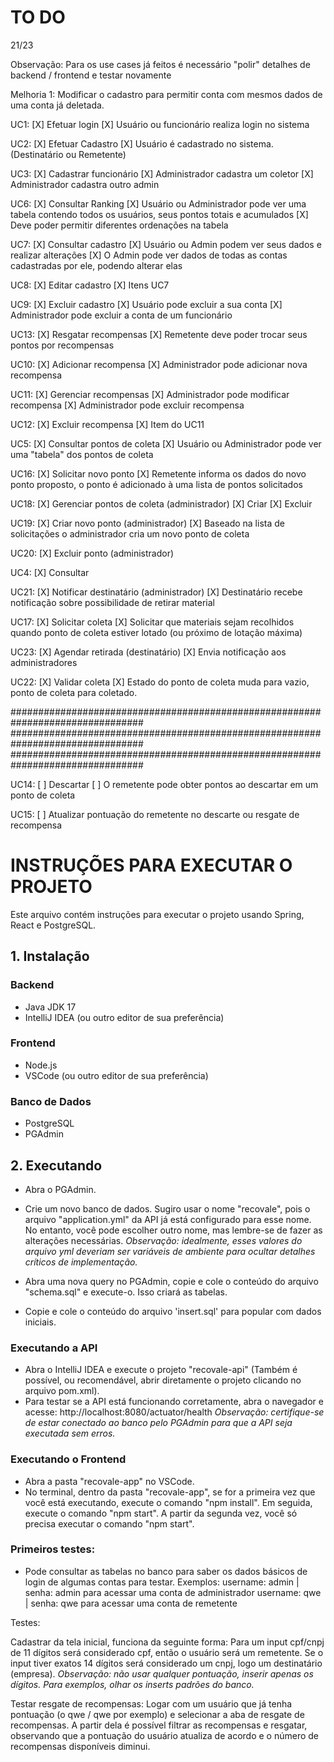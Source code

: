 # TO DO

21/23

Observação: Para os use cases já feitos é necessário "polir" detalhes de backend / frontend e testar novamente

Melhoria 1: Modificar o cadastro para permitir conta com mesmos dados
de uma conta já deletada.

UC1:
[X] Efetuar login
[X] Usuário ou funcionário realiza login no sistema

UC2:
[X] Efetuar Cadastro
[X] Usuário é cadastrado no sistema. (Destinatário ou Remetente)

UC3:
[X] Cadastrar funcionário
[X] Administrador cadastra um coletor
[X] Administrador cadastra outro admin

UC6:
[X] Consultar Ranking
[X] Usuário ou Administrador pode ver uma tabela contendo todos os usuários, seus pontos totais e acumulados
[X] Deve poder permitir diferentes ordenações na tabela

UC7:
[X] Consultar cadastro
[X] Usuário ou Admin podem ver seus dados e realizar alterações
[X] O Admin pode ver dados de todas as contas cadastradas por ele, podendo alterar elas

UC8:
[X] Editar cadastro
[X] Itens UC7

UC9:
[X] Excluir cadastro
[X] Usuário pode excluir a sua conta
[X] Administrador pode excluir a conta de um funcionário

UC13:
[X] Resgatar recompensas
[X] Remetente deve poder trocar seus pontos por recompensas

UC10:
[X] Adicionar recompensa
[X] Administrador pode adicionar nova recompensa

UC11:
[X] Gerenciar recompensas
[X] Administrador pode modificar recompensa
[X] Administrador pode excluir recompensa

UC12:
[X] Excluir recompensa
[X] Item do UC11

UC5:
[X] Consultar pontos de coleta
[X] Usuário ou Administrador pode ver uma "tabela" dos pontos de coleta

UC16:
[X] Solicitar novo ponto
[X] Remetente informa os dados do novo ponto proposto, o ponto é adicionado à uma lista de pontos solicitados

UC18:
[X] Gerenciar pontos de coleta (administrador)
[X] Criar
[X] Excluir

UC19:
[X] Criar novo ponto (administrador)
[X] Baseado na lista de solicitações o administrador cria um novo ponto de coleta

UC20:
[X] Excluir ponto (administrador)

UC4:
[X] Consultar

UC21:
[X] Notificar destinatário (administrador)
[X] Destinatário recebe notificação sobre possibilidade de retirar material

UC17:
[X] Solicitar coleta
[X] Solicitar que materiais sejam recolhidos quando ponto de coleta estiver lotado (ou próximo de lotação máxima)

UC23:
[X] Agendar retirada (destinatário)
[X] Envia notificação aos administradores

UC22:
[X] Validar coleta
[X] Estado do ponto de coleta muda para vazio, ponto de coleta para coletado.

################################################################################
################################################################################
################################################################################

UC14:
[ ] Descartar
[ ] O remetente pode obter pontos ao descartar em um ponto de coleta

UC15:
[ ] Atualizar pontuação do remetente no descarte ou resgate de recompensa

# INSTRUÇÕES PARA EXECUTAR O PROJETO

Este arquivo contém instruções para executar o projeto usando Spring, React e PostgreSQL.

## 1. Instalação

### Backend

- Java JDK 17
- IntelliJ IDEA (ou outro editor de sua preferência)

### Frontend

- Node.js
- VSCode (ou outro editor de sua preferência)

### Banco de Dados

- PostgreSQL
- PGAdmin

## 2. Executando

- Abra o PGAdmin.
- Crie um novo banco de dados. Sugiro usar o nome "recovale", pois o arquivo "application.yml" da API já está configurado para esse nome. No entanto, você pode escolher outro nome, mas lembre-se de fazer as alterações necessárias.
  _Observação: idealmente, esses valores do arquivo yml deveriam ser variáveis de ambiente para ocultar detalhes críticos de implementação._

- Abra uma nova query no PGAdmin, copie e cole o conteúdo do arquivo "schema.sql" e execute-o. Isso criará as tabelas.
- Copie e cole o conteúdo do arquivo 'insert.sql' para popular com dados iniciais.

### Executando a API

- Abra o IntelliJ IDEA e execute o projeto "recovale-api" (Também é possível, ou recomendável, abrir diretamente o projeto clicando no arquivo pom.xml).
- Para testar se a API está funcionando corretamente, abra o navegador e acesse: http://localhost:8080/actuator/health
  _Observação: certifique-se de estar conectado ao banco pelo PGAdmin para que a API seja executada sem erros._

### Executando o Frontend

- Abra a pasta "recovale-app" no VSCode.
- No terminal, dentro da pasta "recovale-app", se for a primeira vez que você está executando, execute o comando "npm install". Em seguida, execute o comando "npm start". A partir da segunda vez, você só precisa executar o comando "npm start".

### Primeiros testes:

- Pode consultar as tabelas no banco para saber os dados básicos de login de algumas contas para testar.
  Exemplos:
  username: admin | senha: admin para acessar uma conta de administrador
  username: qwe | senha: qwe para acessar uma conta de remetente

Testes:

Cadastrar da tela inicial, funciona da seguinte forma:
Para um input cpf/cnpj de 11 dígitos será considerado cpf, então o usuário será um remetente. Se o input tiver exatos 14 dígitos será considerado um cnpj, logo um destinatário (empresa).
_Observação: não usar qualquer pontuação, inserir apenas os dígitos. Para exemplos, olhar os inserts padrões do banco._

Testar resgate de recompensas:
Logar com um usuário que já tenha pontuação (o qwe / qwe por exemplo) e selecionar a aba de resgate de recompensas. A partir dela é possível filtrar as recompensas e resgatar, observando
que a pontuação do usuário atualiza de acordo e o número de recompensas disponíveis diminui.
